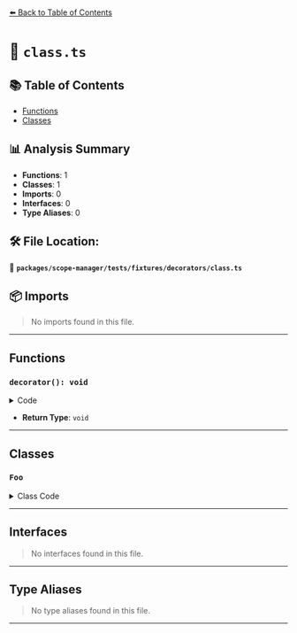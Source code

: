 [⬅️ Back to Table of Contents](../../../../../index.md)

# 📄 `class.ts`

## 📚 Table of Contents

- [Functions](#functions)
- [Classes](#classes)

## 📊 Analysis Summary

- **Functions**: 1
- **Classes**: 1
- **Imports**: 0
- **Interfaces**: 0
- **Type Aliases**: 0

## 🛠️ File Location:
📂 **`packages/scope-manager/tests/fixtures/decorators/class.ts`**

## 📦 Imports

> No imports found in this file.


---

## Functions

### `decorator(): void`

<details><summary>Code</summary>

```ts
function decorator() {}
```
</details>

- **Return Type**: `void`

---

## Classes

### `Foo`

<details><summary>Class Code</summary>

```ts
@decorator
class Foo {}
```
</details>


---

## Interfaces

> No interfaces found in this file.


---

## Type Aliases

> No type aliases found in this file.


---